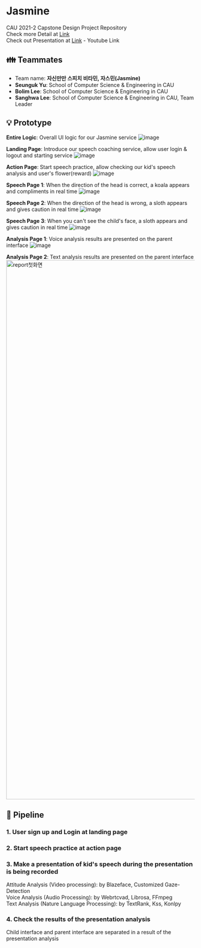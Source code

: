 # Jasmine
CAU 2021-2 Capstone Design Project Repository   
Check more Detail at [Link](http://www.swaicau.com/bbs/board.php?bo_table=program8&wr_id=25)   
Check out Presentation at [Link](https://youtu.be/AJ_jO4Orc58) - Youtube Link

## 👪 Teammates
- Team name: **자신만만 스피치 비타민, 자스민(Jasmine)**
- **Seunguk Yu**: School of Computer Science & Engineering in CAU   
- **Bolim Lee**: School of Computer Science & Engineering in CAU   
- **Sanghwa Lee**: School of Computer Science & Engineering in CAU, Team Leader

## 💡 Prototype
**Entire Logic**: Overall UI logic for our Jasmine service
![image](https://user-images.githubusercontent.com/80081345/144620776-15dbdcc2-a138-473c-84e4-6771fed889b6.png)

**Landing Page**: Introduce our speech coaching service, allow user login & logout and starting service
![image](https://user-images.githubusercontent.com/80081345/144620118-70730e4d-e247-4432-905d-6c2653e9c276.png)

**Action Page**: Start speech practice, allow checking our kid's speech analysis and user's flower(reward)
![image](https://user-images.githubusercontent.com/80081345/144620224-13cf2665-289a-42c4-ac5c-d60031539616.png)

**Speech Page 1**: When the direction of the head is correct, a koala appears and compliments in real time
![image](https://user-images.githubusercontent.com/80081345/144621208-963cad27-afef-4665-831f-ff6a7321a71b.png)

**Speech Page 2**: When the direction of the head is wrong, a sloth appears and gives caution in real time
![image](https://user-images.githubusercontent.com/80081345/144621303-fcc0dc1e-a141-4732-b586-f6ffae88651f.png)

**Speech Page 3**: When you can't see the child's face, a sloth appears and gives caution in real time
![image](https://user-images.githubusercontent.com/80081345/144621706-bb0247dd-0495-4b6b-aebf-6d51da165ac7.png)

**Analysis Page 1**: Voice analysis results are presented on the parent interface
![image](https://user-images.githubusercontent.com/80081345/144621825-ac4b2991-24ce-4df7-b8fc-55ae33320c2b.png)

**Analysis Page 2**: Text analysis results are presented on the parent interface
<img width="1440" alt="report첫화면" src="https://user-images.githubusercontent.com/55435898/146735119-31296701-df0e-47e3-89ad-e622c184f56f.png">



## 🚂 Pipeline
### 1. User sign up and Login at landing page
### 2. Start speech practice at action page
### 3. Make a presentation of kid's speech during the presentation is being recorded
Attitude Analysis (Video processing): by Blazeface, Customized Gaze-Detection   
Voice Analysis (Audio Processing): by Webrtcvad, Librosa, FFmpeg   
Text Analysis (Nature Language Processing): by TextRank, Kss, Konlpy
### 4. Check the results of the presentation analysis
Child interface and parent interface are separated in a result of the presentation analysis
